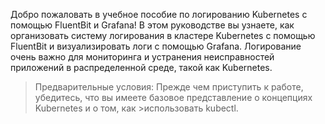 Добро пожаловать в учебное пособие по логированию Kubernetes с помощью FluentBit и Grafana! В этом руководстве вы узнаете, как организовать систему логирования в кластере Kubernetes с помощью FluentBit и визуализировать логи с помощью Grafana. Логирование очень важно для мониторинга и устранения неисправностей приложений в распределенной среде, такой как Kubernetes.

>Предварительные условия:
>Прежде чем приступить к работе, убедитесь, что вы имеете базовое представление о концепциях Kubernetes и о том, как >использовать kubectl.
